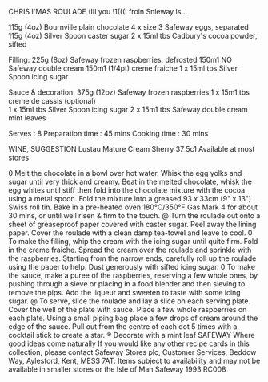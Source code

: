 CHRIS I'MAS ROULADE 
(III you !1(((I froin Snieway is... 

115g (4oz) Bournville plain chocolate 
4 x size 3 Safeway eggs, separated 
115g (4oz) Silver Spoon caster sugar 
2 x 15ml tbs Cadbury's cocoa powder, sifted  

Filling: 
225g (8oz) Safeway frozen raspberries, defrosted
150m1 NO Safeway double cream 
150m1 (1/4pt) creme fraiche 
1 x 15ml tbs Silver Spoon icing sugar 

Sauce & decoration: 
375g (12oz) Safeway frozen raspberries 
1 x 15m1 tbs creme de cassis (optional)  
1 x 15ml tbs Silver Spoon icing sugar 
2 x 15m1 tbs Safeway double cream 
mint leaves 

Serves : 8 Preparation time : 45 mins Cooking time : 30 mins 

WINE, SUGGESTION Lustau Mature Cream Sherry 37_5c1 Available at most stores 

0 Melt the chocolate in a bowl over hot water. Whisk the egg yolks and sugar until very thick and creamy. Beat in the melted chocolate, whisk the egg whites until stiff then fold into the chocolate mixture with the cocoa using a metal spoon. Fold the mixture into a greased 93 x 33cm (9" x 13") Swiss roll tin. Bake in a pre-heated oven 180°C/350°F Gas Mark 4 for about 30 mins, or until well risen & firm to the touch. 
@ Turn the roulade out onto a sheet of greaseproof paper covered with caster sugar. Peel away the lining paper. Cover the roulade with a clean damp tea-towel and leave to cool. 
0 To make the filling, whip the cream with the icing sugar until quite firm. Fold in the creme fraiche. Spread the cream over the roulade and sprinkle with the raspberries. Starting from the narrow ends, carefully roll up the roulade using the paper to help. Dust generously with sifted icing sugar. 
0 To make the sauce, make a puree of the raspberries, reserving a few whole ones, by pushing through a sieve or placing in a food blender and then sieving to remove the pips. Add the liqueur and sweeten to taste with some icing sugar. 
@ To serve, slice the roulade and lay a slice on each serving plate. Cover the well of the plate with sauce. Place a few whole raspberries on each plate. Using a small piping bag place a few drops of cream around the edge of the sauce. Pull out from the centre of each dot 5 times with a cocktail stick to create a star. 
® Decorate with a mint leaf 
SAFEWAY 
Where good ideas come naturally If you would like any other recipe cards in this collection, please contact Safeway Stores plc, Customer Services, Beddow Way, Aylesford, Kent, MESS 7AT. 
Items subject to availability and may not be available in smaller stores or the Isle of Man Safeway 1993 RC008 
